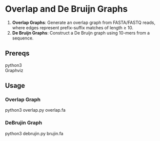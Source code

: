 # Overlap and De Bruijn Graphs
1. **Overlap Graphs**: Generate an overlap graph from FASTA/FASTQ reads, where edges represent prefix-suffix matches of length ≥ 10. 
2. **De Bruijn Graphs**: Construct a De Bruijn graph using 10-mers from a sequence.

## Prereqs
python3 <br>
Graphviz

## Usage
### Overlap Graph
python3 overlap.py overlap.fa

### DeBrujin Graph
python3 debrujin.py brujin.fa

   
